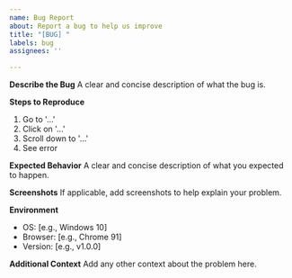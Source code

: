 ```yaml
---
name: Bug Report
about: Report a bug to help us improve
title: "[BUG] "
labels: bug
assignees: ''

---
```


**Describe the Bug**
A clear and concise description of what the bug is.

**Steps to Reproduce**
1. Go to '...'
2. Click on '...'
3. Scroll down to '...'
4. See error

**Expected Behavior**
A clear and concise description of what you expected to happen.

**Screenshots**
If applicable, add screenshots to help explain your problem.

**Environment**

- OS: [e.g., Windows 10]
- Browser: [e.g., Chrome 91]
- Version: [e.g., v1.0.0]

**Additional Context**
Add any other context about the problem here.
